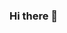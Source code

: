 ### Hi there 👋

<!--
**Anshikasinha18/Anshikasinha18** is a ✨ _special_ ✨ repository because its `README.md` (this file) appears on your GitHub profile.
Hey!! This is Anshika Sinha (20BCE10703) from CSE Core, doing my UG course from VIT Bhopal University.


Here are some ideas to get you started:

- 🔭 I’m currently working on ...
- 🌱 I’m currently learning ...
- 👯 I’m looking to collaborate on ...
- 🤔 I’m looking for help with ...
- 💬 Ask me about ...
- 📫 How to reach me: ...
- 😄 Pronouns: ...
- ⚡ Fun fact: ...
-->
